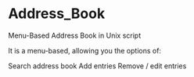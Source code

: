 # Address_Book
Menu-Based Address Book in Unix script

It is a menu-based, allowing you the options of:

Search address book
Add entries
Remove / edit entries
